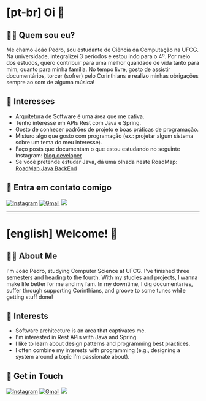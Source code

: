 # [pt-br] Oi 👋

## 👨‍💻 Quem sou eu?
Me chamo João Pedro, sou estudante de Ciência da Computação na UFCG. Na universidade, integralizei 3 períodos e estou indo para o 4º. Por meio dos estudos, quero contribuir para uma melhor qualidade de vida tanto para mim, quanto para minha família. No tempo livre, gosto de assistir documentários, torcer (sofrer) pelo Corinthians e realizo minhas obrigações sempre ao som de alguma música!

## 💬 Interesses
- Arquitetura de Software é uma área que me cativa.
- Tenho interesse em APIs Rest com Java e Spring.
- Gosto de conhecer padrões de projeto e boas práticas de programação.
- Misturo algo que gosto com programação (ex.: projetar algum sistema sobre um tema do meu interesse).
- Faço posts que documentam o que estou estudando no seguinte Instagram: [blog.developer](https://www.instagram.com/blog.developer)
- Se você pretende estudar Java, dá uma olhada neste RoadMap: [RoadMap Java BackEnd](https://github.com/joao-pedro-angelo/Java-BackEnd-RoadMap)

## 🔗 Entra em contato comigo
<div>
   <a href="https://instagram.com/joao.pedro.angelo" target="_blank"><img src="https://img.shields.io/badge/-Instagram-%23E4405F?style=for-the-badge&logo=instagram&logoColor=white" alt="Instagram" target="_blank"></a>
   <a href="mailto:carneiroangelojoaopedro@gmail.com" target="_blank"><img src="https://img.shields.io/badge/-Gmail-%23333?style=for-the-badge&logo=gmail&logoColor=white" alt="Gmail" target="_blank"></a>
     <a href="https://www.linkedin.com/in/joao-pedro-carneiro-angelo" target="_blank"><img src="https://img.shields.io/badge/-LinkedIn-%230077B5?style=for-the-badge&logo=linkedin&logoColor=white" target="_blank"></a> 
</div>

---

# [english] Welcome! 👋

## 👨‍💻 About Me
I'm João Pedro, studying Computer Science at UFCG. I've finished three semesters and heading to the fourth. With my studies and projects, I wanna make life better for me and my fam. In my downtime, I dig documentaries, suffer through supporting Corinthians, and groove to some tunes while getting stuff done!

## 💬 Interests
- Software architecture is an area that captivates me.
- I'm interested in Rest APIs with Java and Spring.
- I like to learn about design patterns and programming best practices.
- I often combine my interests with programming (e.g., designing a system around a topic I'm passionate about).

## 🔗 Get in Touch
<div>
   <a href="https://instagram.com/joao.pedro.angelo" target="_blank"><img src="https://img.shields.io/badge/-Instagram-%23E4405F?style=for-the-badge&logo=instagram&logoColor=white" alt="Instagram" target="_blank"></a>
   <a href="mailto:carneiroangelojoaopedro@gmail.com" target="_blank"><img src="https://img.shields.io/badge/-Gmail-%23333?style=for-the-badge&logo=gmail&logoColor=white" alt="Gmail" target="_blank"></a>
   <a href="https://www.linkedin.com/in/joao-pedro-carneiro-angelo" target="_blank"><img src="https://img.shields.io/badge/-LinkedIn-%230077B5?style=for-the-badge&logo=linkedin&logoColor=white" target="_blank"></a> 
</div>

